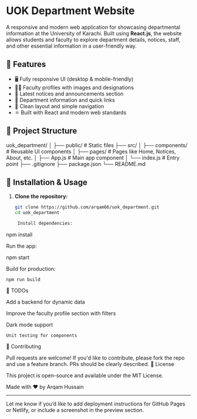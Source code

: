 # UOK Department Website

A responsive and modern web application for showcasing departmental information at the University of Karachi. Built using **React.js**, the website allows students and faculty to explore department details, notices, staff, and other essential information in a user-friendly way.

## 🚀 Features

- 🖥️ Fully responsive UI (desktop & mobile-friendly)
- 🧑‍🏫 Faculty profiles with images and designations
- 📌 Latest notices and announcements section
- 📁 Department information and quick links
- 📄 Clean layout and simple navigation
- ⚛️ Built with React and modern web standards


## 📂 Project Structure

uok_department/ │ ├── public/ # Static files ├── src/ │ ├── components/ # Reusable UI components │ ├── pages/ # Pages like Home, Notices, About, etc. │ ├── App.js # Main app component │ └── index.js # Entry point ├── .gitignore ├── package.json └── README.md




## 🔧 Installation & Usage

1. **Clone the repository:**
   ```bash
   git clone https://github.com/arqam66/uok_department.git
   cd uok_department

    Install dependencies:

npm install

Run the app:

npm start

Build for production:

    npm run build

📌 TODOs

Add a backend for dynamic data

Improve the faculty profile section with filters

Dark mode support

    Unit testing for components

🙌 Contributing

Pull requests are welcome! If you'd like to contribute, please fork the repo and use a feature branch. PRs should be clearly described.
📄 License

This project is open-source and available under the MIT License.

Made with ❤️ by Arqam Hussain


---

Let me know if you’d like to add deployment instructions for GitHub Pages or Netlify, or include a screenshot in the preview section.


